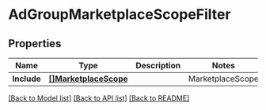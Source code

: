 # AdGroupMarketplaceScopeFilter

## Properties
Name | Type | Description | Notes
------------ | ------------- | ------------- | -------------
**Include** | [**[]MarketplaceScope**](MarketplaceScope.md) | | MarketplaceScope | Description | | --- | --- | | &#x60;GLOBAL&#x60; |  | | &#x60;SINGLE_MARKETPLACE&#x60; |  | | [default to null]

[[Back to Model list]](../README.md#documentation-for-models) [[Back to API list]](../README.md#documentation-for-api-endpoints) [[Back to README]](../README.md)

